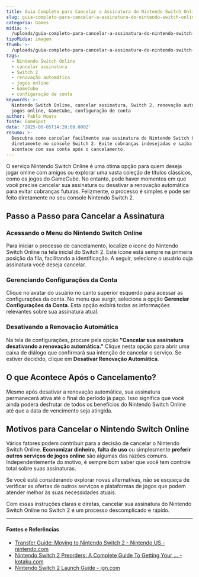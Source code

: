 ```yaml
---
title: Guia Completo para Cancelar a Assinatura do Nintendo Switch Online no Switch 2
slug: guia-completo-para-cancelar-a-assinatura-do-nintendo-switch-online-no-switch-2
categoria: Games
midia: >-
  /uploads/guia-completo-para-cancelar-a-assinatura-do-nintendo-switch-online-no-switch-2-thumb.jpg
tipoMidia: imagem
thumb: >-
  /uploads/guia-completo-para-cancelar-a-assinatura-do-nintendo-switch-online-no-switch-2-thumb.jpg
tags:
  - Nintendo Switch Online
  - cancelar assinatura
  - Switch 2
  - renovação automática
  - jogos online
  - GameCube
  - configuração de conta
keywords: >-
  Nintendo Switch Online, cancelar assinatura, Switch 2, renovação automática,
  jogos online, GameCube, configuração de conta
author: Pablo Moura
fonte: GameSpot
data: '2025-06-05T14:20:00.000Z'
resumo: >-
  Descubra como cancelar facilmente sua assinatura do Nintendo Switch Online
  diretamente no console Switch 2. Evite cobranças indesejadas e saiba o que
  acontece com sua conta após o cancelamento.
---
```


O serviço Nintendo Switch Online é uma ótima opção para quem deseja jogar online com amigos ou explorar uma vasta coleção de títulos clássicos, como os jogos do GameCube. No entanto, pode haver momentos em que você precise cancelar sua assinatura ou desativar a renovação automática para evitar cobranças futuras. Felizmente, o processo é simples e pode ser feito diretamente no seu console Nintendo Switch 2.

## Passo a Passo para Cancelar a Assinatura

### Acessando o Menu do Nintendo Switch Online

Para iniciar o processo de cancelamento, localize o ícone do Nintendo Switch Online na tela inicial do Switch 2. Este ícone está sempre na primeira posição da fila, facilitando a identificação. A seguir, selecione o usuário cuja assinatura você deseja cancelar.

### Gerenciando Configurações da Conta

Clique no avatar do usuário no canto superior esquerdo para acessar as configurações da conta. No menu que surgir, selecione a opção **Gerenciar Configurações da Conta**. Esta opção exibirá todas as informações relevantes sobre sua assinatura atual.

### Desativando a Renovação Automática

Na tela de configurações, procure pela opção **"Cancelar sua assinatura desativando a renovação automática."** Clique nesta opção para abrir uma caixa de diálogo que confirmará sua intenção de cancelar o serviço. Se estiver decidido, clique em **Desativar Renovação Automática**.

## O que Acontece Após o Cancelamento?

Mesmo após desativar a renovação automática, sua assinatura permanecerá ativa até o final do período já pago. Isso significa que você ainda poderá desfrutar de todos os benefícios do Nintendo Switch Online até que a data de vencimento seja atingida.

## Motivos para Cancelar o Nintendo Switch Online

Vários fatores podem contribuir para a decisão de cancelar o Nintendo Switch Online. **Economizar dinheiro**, **falta de uso** ou simplesmente **preferir outros serviços de jogos online** são algumas das razões comuns. Independentemente do motivo, é sempre bom saber que você tem controle total sobre suas assinaturas.

Se você está considerando explorar novas alternativas, não se esqueça de verificar as ofertas de outros serviços e plataformas de jogos que podem atender melhor às suas necessidades atuais.

Com essas instruções claras e diretas, cancelar sua assinatura do Nintendo Switch Online no Switch 2 é um processo descomplicado e rápido.

---

#### Fontes e Referências

- [Transfer Guide: Moving to Nintendo Switch 2 - Nintendo US - nintendo.com](https://www.nintendo.com/us/gaming-systems/switch-2/transfer-guide/)
- [Nintendo Switch 2 Preorders: A Complete Guide To Getting Your ... - kotaku.com](https://kotaku.com/switch-2-preorder-amazon-walmart-best-buy-gamestop-1851777336)
- [Nintendo Switch 2 Launch Guide - ign.com](https://www.ign.com/wikis/nintendo-switch-2/Nintendo_Switch_2_Launch_Guide)
